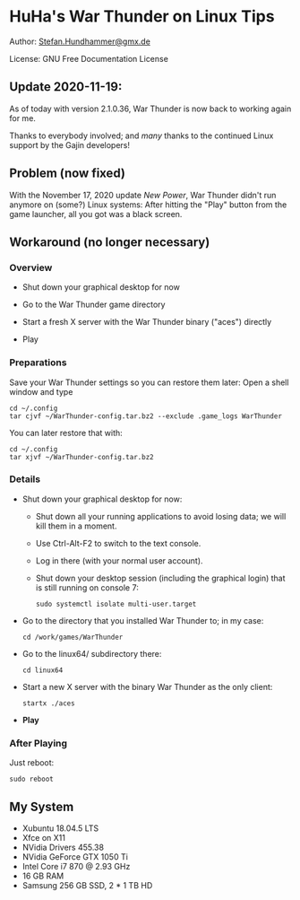 # HuHa's War Thunder on Linux Tips

Author: Stefan.Hundhammer@gmx.de

License: GNU Free Documentation License


## Update 2020-11-19:

As of today with version 2.1.0.36, War Thunder is now back to working again for
me.

Thanks to everybody involved; and _many_ thanks to the continued Linux support
by the Gajin developers!


## Problem (now fixed)

With the November 17, 2020 update _New Power_, War Thunder didn't run anymore
on (some?) Linux systems: After hitting the "Play" button from the game
launcher, all you got was a black screen.


## Workaround (no longer necessary)

### Overview

- Shut down your graphical desktop for now

- Go to the War Thunder game directory

- Start a fresh X server with the War Thunder binary ("aces") directly

- Play


### Preparations

Save your War Thunder settings so you can restore them later:
Open a shell window and type

    cd ~/.config
    tar cjvf ~/WarThunder-config.tar.bz2 --exclude .game_logs WarThunder

You can later restore that with:

    cd ~/.config
    tar xjvf ~/WarThunder-config.tar.bz2


### Details

- Shut down your graphical desktop for now:

  - Shut down all your running applications to avoid losing data;
    we will kill them in a moment.

  - Use Ctrl-Alt-F2 to switch to the text console.
  
  - Log in there (with your normal user account).

  - Shut down your desktop session (including the graphical login) that is
    still running on console 7:

        sudo systemctl isolate multi-user.target


- Go to the directory that you installed War Thunder to; in my case:

      cd /work/games/WarThunder

- Go to the linux64/ subdirectory there:

      cd linux64

- Start a new X server with the binary War Thunder as the only client:

      startx ./aces
  
- **Play**



### After Playing

Just reboot:

    sudo reboot


## My System

- Xubuntu 18.04.5 LTS
- Xfce on X11
- NVidia Drivers 455.38
- NVidia GeForce GTX 1050 Ti
- Intel Core i7 870 @ 2.93 GHz
- 16 GB RAM
- Samsung 256 GB SSD, 2 * 1 TB HD
